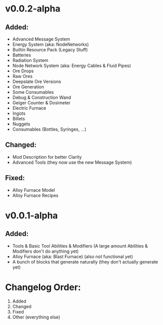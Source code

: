 # v0.0.2-alpha
## Added:
* Advanced Message System
* Energy System (aka: NodeNetworks)
* Builtin Resource Pack (Legacy Stuff)
* Batteries
* Radiation System
* Node Network System (aka: Energy Cables & Fluid Pipes)
* Ore Drops
* Raw Ores
* Deepslate Ore Versions
* Ore Generation
* Some Consumables
* Debug & Construction Wand
* Geiger Counter & Dosimeter
* Electric Furnace
* Ingots
* Billets
* Nuggets
* Consumables (Bottles, Syringes, ...)
## Changed:
* Mod Description for better Clarity
* Advanced Tools (they now use the new Message System)
## Fixed:
* Alloy Furnace Model
* Alloy Furnace Recipes

# v0.0.1-alpha
## Added:
* Tools & Basic Tool Abilities & Modifiers (A large amount Abilities & Modifiers don't do anything yet)
* Alloy Furnace (aka: Blast Furnace) (also not functional yet)
* A bunch of blocks that generate naturally (they don't actually generate yet)

# Changelog Order:
1. Added
2. Changed
3. Fixed
4. Other (everything else)
